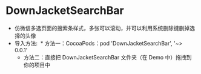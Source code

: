 # DownJacketSearchBar
* 仿微信多选页面的搜索条样式，多张可以滚动，并可以利用系统删除键删掉选择的头像
* 导入方法:
  * 方法一：CocoaPods：pod 'DownJacketSearchBar', '~> 0.0.1'
  * 方法二：直接把 DownJacketSearchBar 文件夹（在 Demo 中）拖拽到你的项目中



[1]:https://cocoapods.org"CocoaPods"
